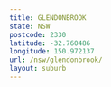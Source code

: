 ```yaml
---
title: GLENDONBROOK
state: NSW
postcode: 2330
latitude: -32.760486
longitude: 150.972137
url: /nsw/glendonbrook/
layout: suburb
---
```

